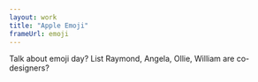 ```yaml
---
layout: work
title: "Apple Emoji"
frameUrl: emoji
---
```

Talk about emoji day? List Raymond, Angela, Ollie, William are co-designers?
